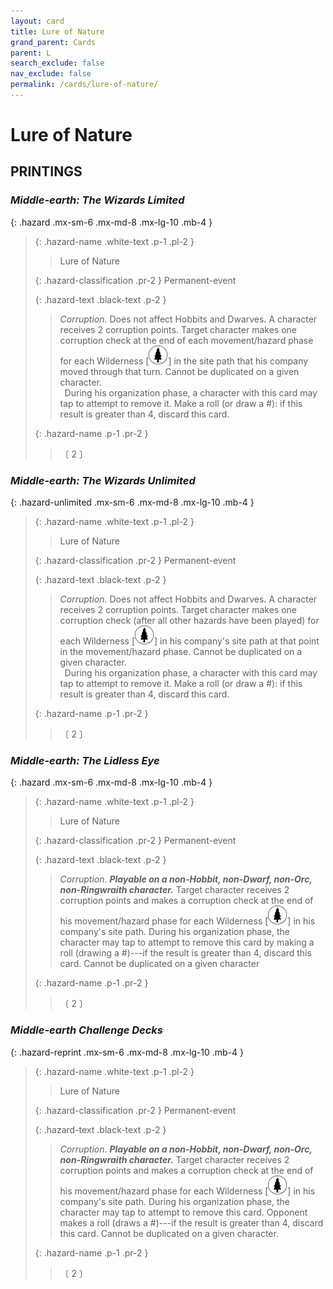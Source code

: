 ```yaml
---
layout: card
title: Lure of Nature
grand_parent: Cards
parent: L
search_exclude: false
nav_exclude: false
permalink: /cards/lure-of-nature/
---
```


# Lure of Nature


## PRINTINGS


### _Middle-earth: The Wizards Limited_

{: .hazard .mx-sm-6 .mx-md-8 .mx-lg-10 .mb-4 }
> {: .hazard-name .white-text .p-1 .pl-2 }
> > <div class="hazard-mp"></div>
> > <div class="card-name">Lure of Nature</div>
>
> {: .hazard-classification .pr-2 }
> Permanent-event
>
> {: .hazard-text .black-text .p-2 }
> > _Corruption._ Does not affect Hobbits and Dwarves. A character receives 2 corruption points. Target character makes one corruption check at the end of each movement/hazard phase for each Wilderness <nobr>[<img src="/assets/images/wilderness.svg">]</nobr> in the site path that his company moved through that turn. Cannot be duplicated on a given character. <br>&ensp;During his organization phase, a character with this card may tap to attempt to remove it. Make a roll (or draw a #): if this result is greater than 4, discard this card. 
>
> {: .hazard-name .p-1 .pr-2 }
> > <div class="card-shield"></div>
> > <div class="card-corruption-white">〔 2 〕</div>

### _Middle-earth: The Wizards Unlimited_

{: .hazard-unlimited .mx-sm-6 .mx-md-8 .mx-lg-10 .mb-4 }
> {: .hazard-name .white-text .p-1 .pl-2 }
> > <div class="hazard-mp"></div>
> > <div class="card-name">Lure of Nature</div>
>
> {: .hazard-classification .pr-2 }
> Permanent-event
>
> {: .hazard-text .black-text .p-2 }
> > _Corruption._ Does not affect Hobbits and Dwarves. A character receives 2 corruption points. Target character makes one corruption check (after all other hazards have been played) for each Wilderness <nobr>[<img src="/assets/images/wilderness.svg">]</nobr> in his company's site path at that point in the movement/hazard phase. Cannot be duplicated on a given character. <br>&ensp;During his organization phase, a character with this card may tap to attempt to remove it. Make a roll (or draw a #): if this result is greater than 4, discard this card. 
>
> {: .hazard-name .p-1 .pr-2 }
> > <div class="card-shield"></div>
> > <div class="card-corruption-white">〔 2 〕</div>

### _Middle-earth: The Lidless Eye_

{: .hazard .mx-sm-6 .mx-md-8 .mx-lg-10 .mb-4 }
> {: .hazard-name .white-text .p-1 .pl-2 }
> > <div class="hazard-mp"></div>
> > <div class="card-name">Lure of Nature</div>
>
> {: .hazard-classification .pr-2 }
> Permanent-event
>
> {: .hazard-text .black-text .p-2 }
> > _Corruption._ ***Playable on a non-Hobbit, non-Dwarf, non-Orc, non-Ringwraith character.*** Target character receives 2 corruption points and makes a corruption check at the end of his movement/hazard phase for each Wilderness <nobr>[<img src="/assets/images/wilderness.svg">]</nobr> in his company's site path. During his organization phase, the character may tap to attempt to remove this card by making a roll (drawing a #)---if the result is greater than 4, discard this card. Cannot be duplicated on a given character 
>
> {: .hazard-name .p-1 .pr-2 }
> > <div class="card-shield"></div>
> > <div class="card-corruption-white">〔 2 〕</div>

### _Middle-earth Challenge Decks_

{: .hazard-reprint .mx-sm-6 .mx-md-8 .mx-lg-10 .mb-4 }
> {: .hazard-name .white-text .p-1 .pl-2 }
> > <div class="hazard-mp"></div>
> > <div class="card-name">Lure of Nature</div>
>
> {: .hazard-classification .pr-2 }
> Permanent-event
>
> {: .hazard-text .black-text .p-2 }
> > _Corruption._ ***Playable on a non-Hobbit, non-Dwarf, non-Orc, non-Ringwraith character.*** Target character receives 2 corruption points and makes a corruption check at the end of his movement/hazard phase for each Wilderness <nobr>[<img src="/assets/images/wilderness.svg">]</nobr> in his company's site path. During his organization phase, the character may tap to attempt to remove this card. Opponent makes a roll (draws a #)---if the result is greater than 4, discard this card. Cannot be duplicated on a given character. 
>
> {: .hazard-name .p-1 .pr-2 }
> > <div class="card-shield"></div>
> > <div class="card-corruption-white">〔 2 〕</div>
